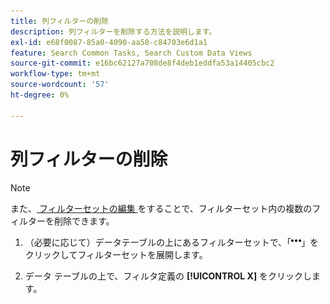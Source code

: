 ```yaml
---
title: 列フィルターの削除
description: 列フィルターを削除する方法を説明します。
exl-id: e68f0087-85a0-4090-aa58-c84703e6d1a1
feature: Search Common Tasks, Search Custom Data Views
source-git-commit: e16bc62127a708de8f4deb1eddfa53a14405cbc2
workflow-type: tm+mt
source-wordcount: '57'
ht-degree: 0%

---
```


# 列フィルターの削除

>[!NOTE]
>
>また、[ フィルターセットの編集 ](/help/search-social-commerce/common-tasks/data-views/ad-hoc-settings/column-filter-edit.md) をすることで、フィルターセット内の複数のフィルターを削除できます。

1. （必要に応じて）データテーブルの上にあるフィルターセットで、「![ その他 ](/help/search-social-commerce/assets/more-filters.png " 詳細 ")」をクリックしてフィルターセットを展開します。

1. データ テーブルの上で、フィルタ定義の **[!UICONTROL X]** をクリックします。

